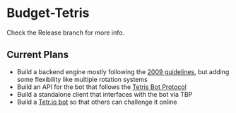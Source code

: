 # Budget-Tetris

Check the Release branch for more info.

## Current Plans

- Build a backend engine mostly following the [2009 guidelines](https://tetris.fandom.com/wiki/Tetris_Guideline), but adding some flexibility like multiple rotation systems
- Build an API for the bot that follows the [Tetris Bot Protocol](https://github.com/tetris-bot-protocol/tbp-spec)
- Build a standalone client that interfaces with the bot via TBP
- Build a [Tetr.io bot](https://github.com/Poyo-SSB/tetrio-bot-docs) so that others can challenge it online
